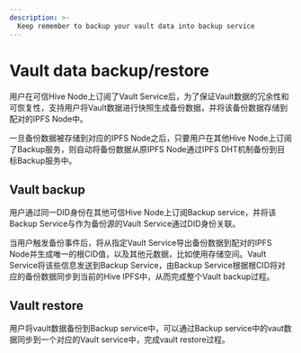 ```yaml
---
description: >-
  Keep remember to backup your vault data into backup service
---
```


# Vault data backup/restore

用户在可信Hive Node上订阅了Vault Service后，为了保证Vault数据的冗余性和可恢复性，支持用户将Vault数据进行快照生成备份数据，并将该备份数据存储到配对的IPFS Node中。

一旦备份数据被存储到对应的IPFS Node之后，只要用户在其他Hive Node上订阅了Backup服务，则自动将备份数据从原IPFS Node通过IPFS DHT机制备份到目标Backup服务中。

## Vault backup

用户通过同一DID身份在其他可信Hive Node上订阅Backup service，并将该Backup Service与作为备份源的Vault Service通过DID身份关联。

当用户触发备份事件后，将从指定Vault Service导出备份数据到配对的IPFS Node并生成唯一的根CID值，以及其他元数据，比如使用存储空间。Vault Service将该些信息发送到Backup Service，由Backup Service根据根CID将对应的备份数据同步到当前的Hive IPFS中，从而完成整个Vault backup过程。

## Vault restore

用户将vault数据备份到Backup service中，可以通过Backup service中的vaut数据同步到一个对应的Vault service中，完成vault restore过程。

